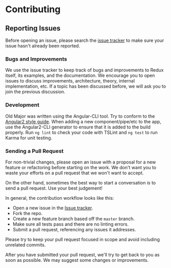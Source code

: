 # Contributing

## Reporting Issues
Before opening an issue, please search the
[issue tracker](https://github.com/esentire/old-major/issues) to make sure your
issue hasn't already been reported.


### Bugs and Improvements

We use the issue tracker to keep track of bugs and improvements to Redux itself,
its examples, and the documentation. We encourage you to open issues to discuss
improvements, architecture, theory, internal implementation, etc. If a topic has
been discussed before, we will ask you to join the previous discussion.


### Development

Old Major was written using the Angular-CLI tool. Try to conform to the
[Angular2 style guide](https://angular.io/styleguide). When adding a new
component/pipe/etc to the app, use the Angular2-CLI generator to ensure that it
is added to the build properly. Run `ng lint` to check your code with TSLint and
`ng test` to run Karma for unit testing.

### Sending a Pull Request

For non-trivial changes, please open an issue with a proposal for a new feature
or refactoring before starting on the work. We don't want you to waste your
efforts on a pull request that we won't want to accept.

On the other hand, sometimes the best way to start a conversation *is* to send a
pull request. Use your best judgement!

In general, the contribution workflow looks like this:

* Open a new issue in the
[Issue tracker](https://github.com/esentire/old-major/issues).
* Fork the repo.
* Create a new feature branch based off the `master` branch.
* Make sure all tests pass and there are no linting errors.
* Submit a pull request, referencing any issues it addresses.

Please try to keep your pull request focused in scope and avoid including
unrelated commits.

After you have submitted your pull request, we'll try to get back to you as soon
as possible. We may suggest some changes or improvements.